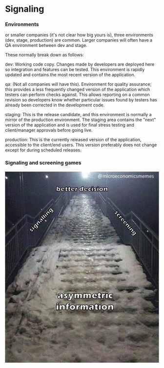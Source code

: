 # Signaling

### Environments

or smaller companies \(it's not clear how big yours is\), three environments \(dev, stage, production\) are common. Larger companies will often have a QA environment between dev and stage.

These normally break down as follows:

dev: Working code copy. Changes made by developers are deployed here so integration and features can be tested. This environment is rapidly updated and contains the most recent version of the application.

qa: \(Not all companies will have this\). Environment for quality assurance; this provides a less frequently changed version of the application which testers can perform checks against. This allows reporting on a common revision so developers know whether particular issues found by testers has already been corrected in the development code.

staging: This is the release candidate, and this environment is normally a mirror of the production environment. The staging area contains the "next" version of the application and is used for final stress testing and client/manager approvals before going live.

production: This is the currently released version of the application, accessible to the client/end users. This version preferably does not change except for during scheduled releases. 

### Signaling and screening games

![](../.gitbook/assets/image.png)

